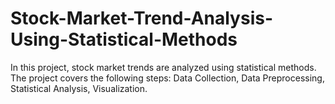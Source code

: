 # Stock-Market-Trend-Analysis-Using-Statistical-Methods
In this project, stock market trends are analyzed using statistical methods. The project covers the following steps:  Data Collection, Data Preprocessing, Statistical Analysis, Visualization.

